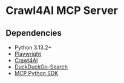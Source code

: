 # Crawl4AI MCP Server

## Dependencies

- Python 3.13.2+
- [Playwright](https://playwright.dev/python/)
- [Crawl4AI](https://docs.crawl4ai.com/)
- [DuckDuckGo-Search](https://pypi.org/project/duckduckgo-search/)
- [MCP Python SDK](https://github.com/modelcontextprotocol/python-sdk)
